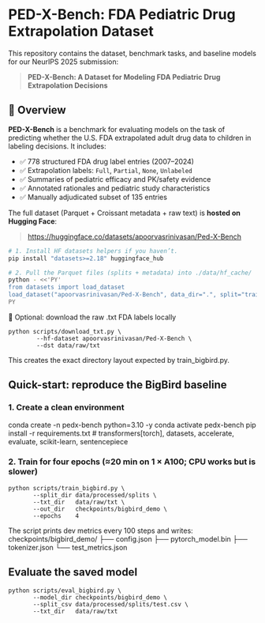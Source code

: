 
# PED-X-Bench: FDA Pediatric Drug Extrapolation Dataset

This repository contains the dataset, benchmark tasks, and baseline models for our NeurIPS 2025 submission:

> **PED-X-Bench: A Dataset for Modeling FDA Pediatric Drug Extrapolation Decisions**

## 🧾 Overview

**PED-X-Bench** is a benchmark for evaluating models on the task of predicting whether the U.S. FDA extrapolated adult drug data to children in labeling decisions. It includes:

- ✅ 778 structured FDA drug label entries (2007–2024)
- ✅ Extrapolation labels: `Full`, `Partial`, `None`, `Unlabeled`
- ✅ Summaries of pediatric efficacy and PK/safety evidence
- ✅ Annotated rationales and pediatric study characteristics
- ✅ Manually adjudicated subset of 135 entries

The full dataset (Parquet + Croissant metadata + raw text) is **hosted on
Hugging Face**:

> <https://huggingface.co/datasets/apoorvasrinivasan/Ped-X-Bench>

```bash
# 1. Install HF datasets helpers if you haven’t.
pip install "datasets>=2.18" huggingface_hub

# 2. Pull the Parquet files (splits + metadata) into ./data/hf_cache/
python - <<'PY'
from datasets import load_dataset
load_dataset("apoorvasrinivasan/Ped-X-Bench", data_dir=".", split="train")
PY
```

🔻 Optional: download the raw .txt FDA labels locally

```
python scripts/download_txt.py \
        --hf-dataset apoorvasrinivasan/Ped-X-Bench \
        --dst data/raw/txt
```

This creates the exact directory layout expected by train_bigbird.py.

## Quick-start: reproduce the BigBird baseline

### 1. Create a clean environment
conda create -n pedx-bench python=3.10 -y
conda activate pedx-bench
pip install -r requirements.txt          # transformers[torch], datasets, accelerate, evaluate, scikit-learn, sentencepiece

### 2. Train for four epochs (≈20 min on 1 × A100; CPU works but is slower)
```
python scripts/train_bigbird.py \
       --split_dir data/processed/splits \
       --txt_dir   data/raw/txt \
       --out_dir   checkpoints/bigbird_demo \
       --epochs    4
```
The script prints dev metrics every 100 steps and writes:
checkpoints/bigbird_demo/
  ├── config.json
  ├── pytorch_model.bin
  ├── tokenizer.json
  └── test_metrics.json

## Evaluate the saved model

```
python scripts/eval_bigbird.py \
       --model_dir checkpoints/bigbird_demo \
       --split_csv data/processed/splits/test.csv \
       --txt_dir   data/raw/txt
```
      
